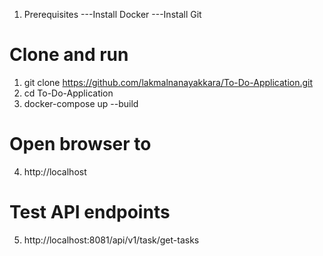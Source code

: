 1. Prerequisites
---Install Docker
---Install Git

# Clone and run
1. git clone https://github.com/lakmalnanayakkara/To-Do-Application.git
2. cd To-Do-Application
3. docker-compose up --build

# Open browser to 
4. http://localhost

# Test API endpoints
5. http://localhost:8081/api/v1/task/get-tasks
